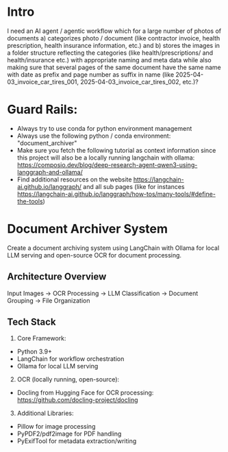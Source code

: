 # Intro
I need an AI agent / agentic workflow which for a large number of photos of documents a) categorizes photo / document (like contractor invoice, health prescription, health insurance information, etc.) and b) stores the images in a folder structure reflecting the categories (like health/prescriptions/ and health/insurance etc.) with appropriate naming and meta data while also making sure that several pages of the same document have the same name with date as prefix and page number as suffix in name (like 2025-04-03_invoice_car_tires_001, 2025-04-03_invoice_car_tires_002, etc.)?

# Guard Rails:
- Always try to use conda for python environment management
- Always use the following python / conda environment: "document_archiver"
- Make sure you fetch the following tutorial as context information since this project will also be a locally running langchain with ollama: https://composio.dev/blog/deep-research-agent-qwen3-using-langgraph-and-ollama/
- Find additional resources on the website https://langchain-ai.github.io/langgraph/ and all sub pages (like for instances https://langchain-ai.github.io/langgraph/how-tos/many-tools/#define-the-tools)

# Document Archiver System
Create a document archiving system using LangChain with Ollama for local LLM serving and open-source OCR for document processing.

## Architecture Overview

Input Images → OCR Processing → LLM Classification → Document Grouping → File Organization

## Tech Stack
1. Core Framework:
  - Python 3.9+
  - LangChain for workflow orchestration
  - Ollama for local LLM serving

2. OCR (locally running, open-source):
  - Docling from Hugging Face for OCR processing: https://github.com/docling-project/docling

3. Additional Libraries:
  - Pillow for image processing
  - PyPDF2/pdf2image for PDF handling
  - PyExifTool for metadata extraction/writing